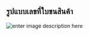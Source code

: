 ## รูปแบบเลขที่ใบขนสินค้า


![enter image description here](https://github.com/yosarawut/WorkingArea/raw/master/KnowledgeCenter/e-Customs/e-Import/e-Import-manual/img/e-Import_2018png_Page52.png)


<!--stackedit_data:
eyJoaXN0b3J5IjpbLTE0NDk2OTc4OTFdfQ==
-->